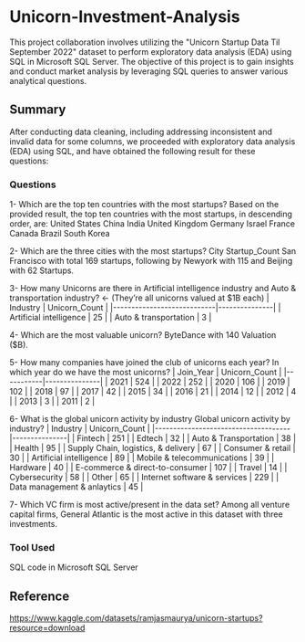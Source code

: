 # Unicorn-Investment-Analysis
This project collaboration involves utilizing the "Unicorn Startup Data Til September 2022" dataset to perform exploratory data analysis (EDA) using SQL in Microsoft SQL Server. The objective of this project is to gain insights and conduct market analysis by leveraging SQL queries to answer various analytical questions.

## Summary
After conducting data cleaning, including addressing inconsistent and invalid data for some columns, we proceeded with exploratory data analysis (EDA) using SQL, and have obtained the following result for these questions:
### Questions
1- Which are the top ten countries with the most startups? Based on the provided result, the top ten countries with the most startups, in descending order, are:
United States
China
India
United Kingdom
Germany
Israel
France
Canada
Brazil
South Korea

2- Which are the three cities with the most startups? 
City	Startup_Count
San Francisco with total 169 startups, following by Newyork with 115 and Beijing with 62 Startups.

3- How many Unicorns are there in Artificial intelligence industry and Auto & transportation industry? ← (They’re all unicorns valued at $1B each)
| Industry                   | Unicorn_Count |
|----------------------------|---------------|
| Artificial intelligence    | 25            |
| Auto & transportation      | 3             |

4- Which are the most valuable unicorn?
ByteDance with 140 Valuation ($B).

5- How many companies have joined the club of unicorns each year? In which year do we have the most unicorns?
| Join_Year | Unicorn_Count | 
|-----------|---------------|
| 2021      | 524           |
| 2022      | 252           |
| 2020      | 106           | 
| 2019      | 102           | 
| 2018      | 97            |
| 2017      | 42            | 
| 2015      | 34            | 
| 2016      | 21            |
| 2014      | 12            |
| 2012      | 4             | 
| 2013      | 3             |
| 2011      | 2             |

6- What is the global unicorn activity by industry Global unicorn activity by industry?
| Industry                            | Unicorn_Count | 
|-------------------------------------|---------------|
| Fintech                             | 251           |
| Edtech                              | 32            |
| Auto & Transportation               | 38            | 
| Health                              | 95            | 
| Supply Chain, logistics, & delivery | 67            |
| Consumer & retail                   | 30            | 
| Artificial intelligence             | 89            | 
| Mobile & telecommunications         | 39            |
| Hardware                            | 40            |
| E-commerce & direct-to-consumer     | 107           | 
| Travel                              | 14            |
| Cybersecurity                       | 58            |
| Other                               | 65            |
| Internet software & services        | 229           |
| Data management & anlaytics         | 45            |


7- Which VC firm is most active/present in the data set?
Among all venture capital firms, General Atlantic is the most active in this dataset with three investments.

### Tool Used
SQL code in Microsoft SQL Server

## Reference
https://www.kaggle.com/datasets/ramjasmaurya/unicorn-startups?resource=download

